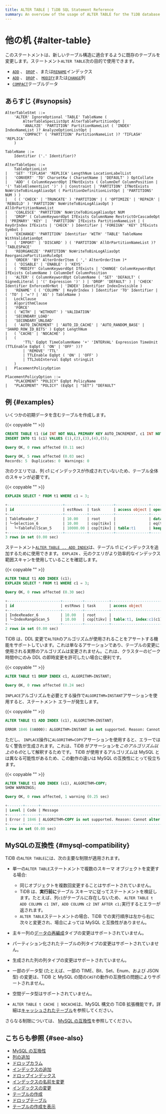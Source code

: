 ```yaml
---
title: ALTER TABLE | TiDB SQL Statement Reference
summary: An overview of the usage of ALTER TABLE for the TiDB database.
---
```


# 他の机 {#alter-table}

このステートメントは、新しいテーブル構造に適合するように既存のテーブルを変更します。ステートメント`ALTER TABLE`次の目的で使用できます。

-   [<a href="/sql-statements/sql-statement-add-index.md">`ADD`</a>](/sql-statements/sql-statement-add-index.md) 、 [<a href="/sql-statements/sql-statement-drop-index.md">`DROP`</a>](/sql-statements/sql-statement-drop-index.md) 、または[<a href="/sql-statements/sql-statement-rename-index.md">`RENAME`</a>](/sql-statements/sql-statement-rename-index.md)インデックス
-   [<a href="/sql-statements/sql-statement-add-column.md">`ADD`</a>](/sql-statements/sql-statement-add-column.md) 、 [<a href="/sql-statements/sql-statement-drop-column.md">`DROP`</a>](/sql-statements/sql-statement-drop-column.md) 、 [<a href="/sql-statements/sql-statement-modify-column.md">`MODIFY`</a>](/sql-statements/sql-statement-modify-column.md)または[<a href="/sql-statements/sql-statement-change-column.md">`CHANGE`</a>](/sql-statements/sql-statement-change-column.md)列
-   [<a href="/sql-statements/sql-statement-alter-table-compact.md">`COMPACT`</a>](/sql-statements/sql-statement-alter-table-compact.md)テーブルデータ

## あらすじ {#synopsis}

```ebnf+diagram
AlterTableStmt ::=
    'ALTER' IgnoreOptional 'TABLE' TableName (
        AlterTableSpecListOpt AlterTablePartitionOpt |
        'ANALYZE' 'PARTITION' PartitionNameList ( 'INDEX' IndexNameList )? AnalyzeOptionListOpt |
        'COMPACT' ( 'PARTITION' PartitionNameList )? 'TIFLASH' 'REPLICA'
    )

TableName ::=
    Identifier ('.' Identifier)?

AlterTableSpec ::=
    TableOptionList
|   'SET' 'TIFLASH' 'REPLICA' LengthNum LocationLabelList
|   'CONVERT' 'TO' CharsetKw ( CharsetName | 'DEFAULT' ) OptCollate
|   'ADD' ( ColumnKeywordOpt IfNotExists ( ColumnDef ColumnPosition | '(' TableElementList ')' ) | Constraint | 'PARTITION' IfNotExists NoWriteToBinLogAliasOpt ( PartitionDefinitionListOpt | 'PARTITIONS' NUM ) )
|   ( ( 'CHECK' | 'TRUNCATE' ) 'PARTITION' | ( 'OPTIMIZE' | 'REPAIR' | 'REBUILD' ) 'PARTITION' NoWriteToBinLogAliasOpt ) AllOrPartitionNameList
|   'COALESCE' 'PARTITION' NoWriteToBinLogAliasOpt NUM
|   'DROP' ( ColumnKeywordOpt IfExists ColumnName RestrictOrCascadeOpt | 'PRIMARY' 'KEY' |  'PARTITION' IfExists PartitionNameList | ( KeyOrIndex IfExists | 'CHECK' ) Identifier | 'FOREIGN' 'KEY' IfExists Symbol )
|   'EXCHANGE' 'PARTITION' Identifier 'WITH' 'TABLE' TableName WithValidationOpt
|   ( 'IMPORT' | 'DISCARD' ) ( 'PARTITION' AllOrPartitionNameList )? 'TABLESPACE'
|   'REORGANIZE' 'PARTITION' NoWriteToBinLogAliasOpt ReorganizePartitionRuleOpt
|   'ORDER' 'BY' AlterOrderItem ( ',' AlterOrderItem )*
|   ( 'DISABLE' | 'ENABLE' ) 'KEYS'
|   ( 'MODIFY' ColumnKeywordOpt IfExists | 'CHANGE' ColumnKeywordOpt IfExists ColumnName ) ColumnDef ColumnPosition
|   'ALTER' ( ColumnKeywordOpt ColumnName ( 'SET' 'DEFAULT' ( SignedLiteral | '(' Expression ')' ) | 'DROP' 'DEFAULT' ) | 'CHECK' Identifier EnforcedOrNot | 'INDEX' Identifier IndexInvisible )
|   'RENAME' ( ( 'COLUMN' | KeyOrIndex ) Identifier 'TO' Identifier | ( 'TO' | '='? | 'AS' ) TableName )
|   LockClause
|   AlgorithmClause
|   'FORCE'
|   ( 'WITH' | 'WITHOUT' ) 'VALIDATION'
|   'SECONDARY_LOAD'
|   'SECONDARY_UNLOAD'
|   ( 'AUTO_INCREMENT' | 'AUTO_ID_CACHE' | 'AUTO_RANDOM_BASE' | 'SHARD_ROW_ID_BITS' ) EqOpt LengthNum
|   ( 'CACHE' | 'NOCACHE' )
|   (
        'TTL' EqOpt TimeColumnName '+' 'INTERVAL' Expression TimeUnit (TTLEnable EqOpt ( 'ON' | 'OFF' ))?
        | 'REMOVE' 'TTL'
        | TTLEnable EqOpt ( 'ON' | 'OFF' )
        | TTLJobInterval EqOpt stringLit
    )
|   PlacementPolicyOption

PlacementPolicyOption ::=
    "PLACEMENT" "POLICY" EqOpt PolicyName
|   "PLACEMENT" "POLICY" (EqOpt | "SET") "DEFAULT"
```

## 例 {#examples}

いくつかの初期データを含むテーブルを作成します。

{{< copyable "" >}}

```sql
CREATE TABLE t1 (id INT NOT NULL PRIMARY KEY AUTO_INCREMENT, c1 INT NOT NULL);
INSERT INTO t1 (c1) VALUES (1),(2),(3),(4),(5);
```

```sql
Query OK, 0 rows affected (0.11 sec)

Query OK, 5 rows affected (0.03 sec)
Records: 5  Duplicates: 0  Warnings: 0
```

次のクエリでは、列 c1 にインデックスが作成されていないため、テーブル全体のスキャンが必要です。

{{< copyable "" >}}

```sql
EXPLAIN SELECT * FROM t1 WHERE c1 = 3;
```

```sql
+-------------------------+----------+-----------+---------------+--------------------------------+
| id                      | estRows  | task      | access object | operator info                  |
+-------------------------+----------+-----------+---------------+--------------------------------+
| TableReader_7           | 10.00    | root      |               | data:Selection_6               |
| └─Selection_6           | 10.00    | cop[tikv] |               | eq(test.t1.c1, 3)              |
|   └─TableFullScan_5     | 10000.00 | cop[tikv] | table:t1      | keep order:false, stats:pseudo |
+-------------------------+----------+-----------+---------------+--------------------------------+
3 rows in set (0.00 sec)
```

ステートメント[<a href="/sql-statements/sql-statement-add-index.md">`ALTER TABLE .. ADD INDEX`</a>](/sql-statements/sql-statement-add-index.md)は、テーブル t1 にインデックスを追加するために使用できます。 `EXPLAIN` 、元のクエリがより効率的なインデックス範囲スキャンを使用していることを確認します。

{{< copyable "" >}}

```sql
ALTER TABLE t1 ADD INDEX (c1);
EXPLAIN SELECT * FROM t1 WHERE c1 = 3;
```

```sql
Query OK, 0 rows affected (0.30 sec)

+------------------------+---------+-----------+------------------------+---------------------------------------------+
| id                     | estRows | task      | access object          | operator info                               |
+------------------------+---------+-----------+------------------------+---------------------------------------------+
| IndexReader_6          | 10.00   | root      |                        | index:IndexRangeScan_5                      |
| └─IndexRangeScan_5     | 10.00   | cop[tikv] | table:t1, index:c1(c1) | range:[3,3], keep order:false, stats:pseudo |
+------------------------+---------+-----------+------------------------+---------------------------------------------+
2 rows in set (0.00 sec)
```

TiDB は、DDL 変更で`ALTER`のアルゴリズムが使用されることをアサートする機能をサポートしています。これは単なるアサーションであり、テーブルの変更に使用される実際のアルゴリズムは変更されません。これは、クラスターのピーク時間中にのみ DDL の即時変更を許可したい場合に便利です。

{{< copyable "" >}}

```sql
ALTER TABLE t1 DROP INDEX c1, ALGORITHM=INSTANT;
```

```sql
Query OK, 0 rows affected (0.24 sec)
```

`INPLACE`アルゴリズムを必要とする操作で`ALGORITHM=INSTANT`アサーションを使用すると、ステートメント エラーが発生します。

{{< copyable "" >}}

```sql
ALTER TABLE t1 ADD INDEX (c1), ALGORITHM=INSTANT;
```

```sql
ERROR 1846 (0A000): ALGORITHM=INSTANT is not supported. Reason: Cannot alter table by INSTANT. Try ALGORITHM=INPLACE.
```

ただし、 `INPLACE`操作に`ALGORITHM=COPY`アサーションを使用すると、エラーではなく警告が生成されます。これは、TiDB がアサーションを*このアルゴリズム以上のもの*として解釈するためです。 TiDB が使用するアルゴリズムは MySQL とは異なる可能性があるため、この動作の違いは MySQL の互換性にとって役立ちます。

{{< copyable "" >}}

```sql
ALTER TABLE t1 ADD INDEX (c1), ALGORITHM=COPY;
SHOW WARNINGS;
```

```sql
Query OK, 0 rows affected, 1 warning (0.25 sec)

+-------+------+---------------------------------------------------------------------------------------------+
| Level | Code | Message                                                                                     |
+-------+------+---------------------------------------------------------------------------------------------+
| Error | 1846 | ALGORITHM=COPY is not supported. Reason: Cannot alter table by COPY. Try ALGORITHM=INPLACE. |
+-------+------+---------------------------------------------------------------------------------------------+
1 row in set (0.00 sec)
```

## MySQLの互換性 {#mysql-compatibility}

TiDB の`ALTER TABLE`には、次の主要な制限が適用されます。

-   単一の`ALTER TABLE`ステートメントで複数のスキーマ オブジェクトを変更する場合:

    -   同じオブジェクトを複数回変更することはサポートされていません。
    -   TiDB は、**実行前に**テーブル スキーマに従ってステートメントを検証します。たとえば、列`c1`がテーブルに存在しないため、 `ALTER TABLE t ADD COLUMN c1 INT, ADD COLUMN c2 INT AFTER c1;`実行するとエラーが返されます。
    -   `ALTER TABLE`ステートメントの場合、TiDB での実行順序は左から右に次々と変更され、場合によっては MySQL と互換性がありません。

-   主キー列の[<a href="/sql-statements/sql-statement-modify-column.md#reorg-data-change">データの再編成</a>](/sql-statements/sql-statement-modify-column.md#reorg-data-change)タイプの変更はサポートされていません。

-   パーティション化されたテーブルの列タイプの変更はサポートされていません。

-   生成された列の列タイプの変更はサポートされていません。

-   一部のデータ型 (たとえば、一部の TIME、Bit、Set、Enum、および JSON 型) の変更は、TiDB と MySQL の間の`CAST`の動作の互換性の問題によりサポートされません。

-   空間データ型はサポートされていません。

-   `ALTER TABLE t CACHE | NOCACHE`は、MySQL 構文の TiDB 拡張機能です。詳細は[<a href="/cached-tables.md">キャッシュされたテーブル</a>](/cached-tables.md)を参照してください。

さらなる制限については、 [<a href="/mysql-compatibility.md#ddl">MySQL の互換性</a>](/mysql-compatibility.md#ddl)を参照してください。

## こちらも参照 {#see-also}

-   [<a href="/mysql-compatibility.md#ddl">MySQL の互換性</a>](/mysql-compatibility.md#ddl)
-   [<a href="/sql-statements/sql-statement-add-column.md">列の追加</a>](/sql-statements/sql-statement-add-column.md)
-   [<a href="/sql-statements/sql-statement-drop-column.md">ドロップカラム</a>](/sql-statements/sql-statement-drop-column.md)
-   [<a href="/sql-statements/sql-statement-add-index.md">インデックスの追加</a>](/sql-statements/sql-statement-add-index.md)
-   [<a href="/sql-statements/sql-statement-drop-index.md">ドロップインデックス</a>](/sql-statements/sql-statement-drop-index.md)
-   [<a href="/sql-statements/sql-statement-rename-index.md">インデックスの名前を変更</a>](/sql-statements/sql-statement-rename-index.md)
-   [<a href="/sql-statements/sql-statement-alter-index.md">インデックスの変更</a>](/sql-statements/sql-statement-alter-index.md)
-   [<a href="/sql-statements/sql-statement-create-table.md">テーブルの作成</a>](/sql-statements/sql-statement-create-table.md)
-   [<a href="/sql-statements/sql-statement-drop-table.md">ドロップテーブル</a>](/sql-statements/sql-statement-drop-table.md)
-   [<a href="/sql-statements/sql-statement-show-create-table.md">テーブルの作成を表示</a>](/sql-statements/sql-statement-show-create-table.md)
